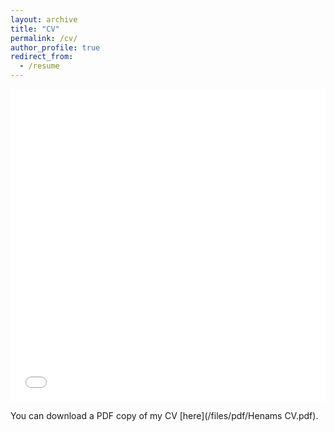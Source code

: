 ```yaml
---
layout: archive
title: "CV"
permalink: /cv/
author_profile: true
redirect_from:
  - /resume
---
```


<iframe src="/files/pdf/Henams CV.pdf" width="100%" height="500" frameborder="no" border="0" marginwidth="0" marginheight="0"></iframe>

You can download a PDF copy of my CV [here](/files/pdf/Henams CV.pdf).
